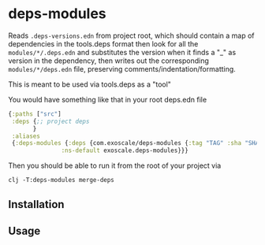 # deps-modules

Reads `.deps-versions.edn` from project root, which should contain a
map of dependencies in the tools.deps format then look for all the
`modules/*/.deps.edn` and substitutes the version when it finds a "_"
as version in the dependency, then writes out the corresponding
`modules/*/deps.edn` file, preserving comments/indentation/formatting.

This is meant to be used via tools.deps as a "tool"

You would have something like that in your root deps.edn file

```clj
{:paths ["src"]
 :deps {;; project deps
       }
 :aliases
 {:deps-modules {:deps {com.exoscale/deps-modules {:tag "TAG" :sha "SHA"}}
               :ns-default exoscale.deps-modules}}}
```

Then you should be able to run it from the root of your project via

`clj -T:deps-modules merge-deps`

## Installation

## Usage
